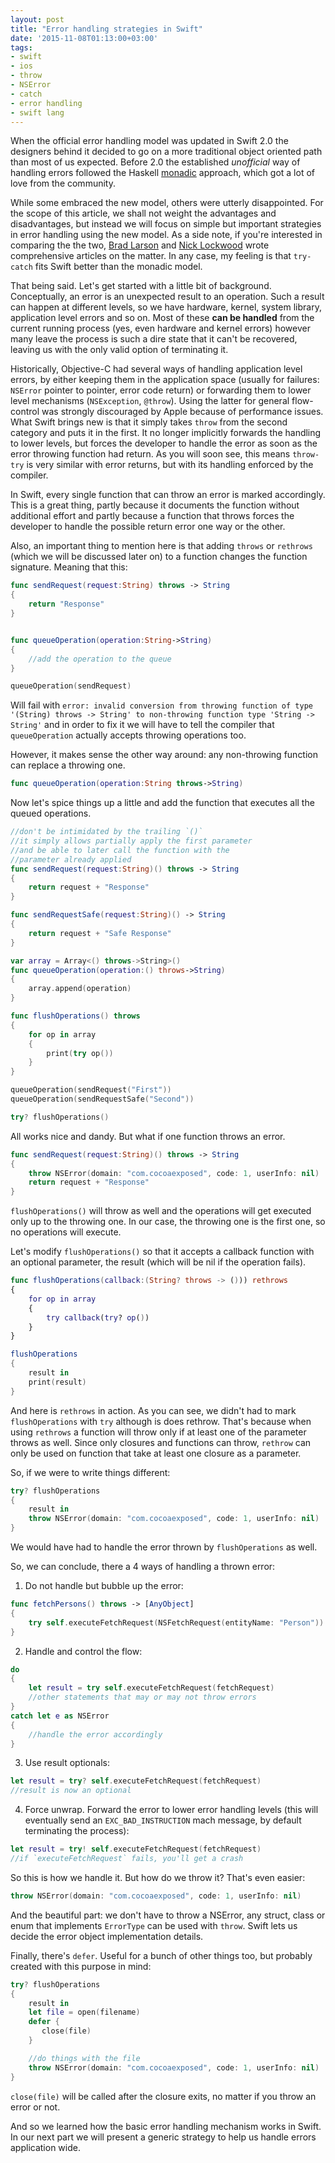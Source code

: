 ```yaml
---
layout: post
title: "Error handling strategies in Swift"
date: '2015-11-08T01:13:00+03:00'
tags:
- swift
- ios
- throw
- NSError
- catch
- error handling
- swift lang
---
```



When the official error handling model was updated in Swift 2.0 the designers behind it decided to go on a more traditional object oriented path than most of us expected. Before 2.0 the established *unofficial* way of handling errors followed the Haskell [monadic](https://en.wikipedia.org/wiki/Monad_%28functional_programming%29) approach, which got a lot of love from the community.

While some embraced the new model, others were utterly disappointed. For the scope of this article, we shall not weight the advantages and disadvantages, but instead we will focus on simple but important strategies in error handling using the new model. As a side note, if you're interested in comparing the the two, [Brad Larson](http://www.sunsetlakesoftware.com/2015/06/12/swift-2-error-handling-practice) and [Nick Lockwood](https://gist.github.com/nicklockwood/21495c2015fd2dda56cf) wrote comprehensive articles on the matter. In any case, my feeling is that `try-catch` fits Swift better than the monadic model.

That being said. Let's get started with a little bit of background. Conceptually, an error is an unexpected result to an operation. Such a result can happen at different levels, so we have hardware, kernel, system library, application level errors and so on. Most of these **can be handled** from the current running process (yes, even hardware and kernel errors) however many leave the process is such a dire state that it can't be recovered, leaving us with the only valid option of terminating it.

Historically, Objective-C had several ways of handling application level errors, by either keeping them in the application space (usually for failures: `NSError` pointer to pointer, error code return) or forwarding them to lower level mechanisms (`NSException`, `@throw`). Using the latter for general flow-control was strongly discouraged by Apple because of performance issues. What Swift brings new is that it simply takes `throw` from the second category and puts it in the first. It no longer implicitly forwards the handling to lower levels, but forces the developer to handle the error as soon as the error throwing function had return. As you will soon see, this means `throw-try` is very similar with error returns, but with its handling enforced by the compiler.

In Swift, every single function that can throw an error is marked accordingly. This is a great thing, partly because it documents the function without additional effort and partly because a function that throws forces the developer to handle the possible return error one way or the other.

Also, an important thing to mention here is that adding `throws` or `rethrows` (which we will be discussed later on) to a function changes the function signature. Meaning that this:

```swift
func sendRequest(request:String) throws -> String
{
    return "Response"
}


func queueOperation(operation:String->String)
{
    //add the operation to the queue
}

queueOperation(sendRequest)
```

Will fail with `error: invalid conversion from throwing function of type '(String) throws -> String' to non-throwing function type 'String -> String'` and in order to fix it we will have to tell the compiler that `queueOperation` actually accepts throwing operations too.

However, it makes sense the other way around: any non-throwing function can replace a throwing one.

```swift
func queueOperation(operation:String throws->String)
```

Now let's spice things up a little and add the function that executes all the queued operations.

```swift
//don't be intimidated by the trailing `()`
//it simply allows partially apply the first parameter
//and be able to later call the function with the
//parameter already applied
func sendRequest(request:String)() throws -> String
{
    return request + "Response"
}

func sendRequestSafe(request:String)() -> String
{
    return request + "Safe Response"
}

var array = Array<() throws->String>()
func queueOperation(operation:() throws->String)
{
    array.append(operation)
}

func flushOperations() throws
{
    for op in array
    {
        print(try op())
    }
}

queueOperation(sendRequest("First"))
queueOperation(sendRequestSafe("Second"))

try? flushOperations()
```

All works nice and dandy. But what if one function throws an error.

```swift
func sendRequest(request:String)() throws -> String
{
    throw NSError(domain: "com.cocoaexposed", code: 1, userInfo: nil)
    return request + "Response"
}
```

`flushOperations()` will throw as well and the operations will get executed only up to the throwing one. In our case, the throwing one is the first one, so no operations will execute.

Let's modify `flushOperations()` so that it accepts a callback function with an optional parameter, the result (which will be nil if the operation fails).


```swift
func flushOperations(callback:(String? throws -> ())) rethrows
{
    for op in array
    {
        try callback(try? op())
    }
}

flushOperations
{
    result in
    print(result)
}
```

And here is `rethrows` in action. As you can see, we didn't had to mark `flushOperations` with `try` although is does rethrow. That's because when using `rethrows` a function will throw only if at least one of the parameter throws as well. Since only closures and functions can throw, `rethrow` can only be used on function that take at least one closure as a parameter.

So, if we were to write things different:

```swift
try? flushOperations
{
    result in
    throw NSError(domain: "com.cocoaexposed", code: 1, userInfo: nil)
}
```
We would have had to handle the error thrown by `flushOperations` as well.

So, we can conclude, there a 4 ways of handling a thrown error:

1. Do not handle but bubble up the error:

```swift
func fetchPersons() throws -> [AnyObject]
{
    try self.executeFetchRequest(NSFetchRequest(entityName: "Person"))
}
```

2. Handle and control the flow:

```swift
do
{
    let result = try self.executeFetchRequest(fetchRequest)
    //other statements that may or may not throw errors
}
catch let e as NSError
{
    //handle the error accordingly
}
```

3. Use result optionals:

```swift
let result = try? self.executeFetchRequest(fetchRequest)
//result is now an optional
```

4. Force unwrap. Forward the error to lower error handling levels (this will eventually send an `EXC_BAD_INSTRUCTION` mach message, by default terminating the process):

```swift
let result = try! self.executeFetchRequest(fetchRequest)
//if `executeFetchRequest` fails, you'll get a crash
```

So this is how we handle it. But how do we throw it? That's even easier:

```swift
throw NSError(domain: "com.cocoaexposed", code: 1, userInfo: nil)
```

And the beautiful part: we don't have to throw a NSError, any struct, class or enum that implements `ErrorType` can be used with `throw`. Swift lets us decide the error object  implementation details.

Finally, there's `defer`. Useful for a bunch of other things too, but probably created with this purpose in mind:

```swift
try? flushOperations
{
    result in
    let file = open(filename)
    defer {
       close(file)
    }

    //do things with the file
    throw NSError(domain: "com.cocoaexposed", code: 1, userInfo: nil)
}
```

`close(file)` will be called after the closure exits, no matter if you throw an error or not.

And so we learned how the basic error handling mechanism works in Swift. In our next part we will present a generic strategy to help us handle errors application wide.
